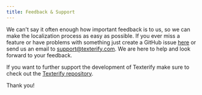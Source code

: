```yaml
---
title: Feedback & Support
---
```


We can't say it often enough how important feedback is to us, so we can make the localization process as easy as possible. If you ever miss a feature or have problems with something just create a GitHub issue [here](https://github.com/texterify/texterify/issues) or send us an email to <support@texterify.com>. We are here to help and look forward to your feedback.

If you want to further support the development of Texterify make sure to check out the [Texterify repository](https://github.com/texterify/texterify).

Thank you!
